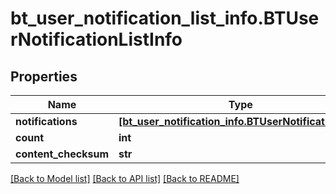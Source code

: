 # bt_user_notification_list_info.BTUserNotificationListInfo

## Properties
Name | Type | Description | Notes
------------ | ------------- | ------------- | -------------
**notifications** | [**[bt_user_notification_info.BTUserNotificationInfo]**](BTUserNotificationInfo.md) |  | [optional] 
**count** | **int** |  | [optional] 
**content_checksum** | **str** |  | [optional] 

[[Back to Model list]](../README.md#documentation-for-models) [[Back to API list]](../README.md#documentation-for-api-endpoints) [[Back to README]](../README.md)


